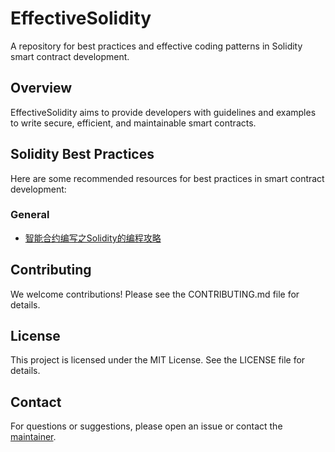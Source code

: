 # EffectiveSolidity

A repository for best practices and effective coding patterns in Solidity smart contract development.

## Overview

EffectiveSolidity aims to provide developers with guidelines and examples to write secure, efficient, and maintainable smart contracts.

## Solidity Best Practices

Here are some recommended resources for best practices in smart contract development:

### General
- [智能合约编写之Solidity的编程攻略](https://fisco-bcos-documentation.readthedocs.io/zh-cn/latest/docs/articles/3_features/35_contract/solidity_design_programming_strategy.html)


## Contributing

We welcome contributions! Please see the CONTRIBUTING.md file for details.

## License

This project is licensed under the MIT License. See the LICENSE file for details.

## Contact

For questions or suggestions, please open an issue or contact the [maintainer](https://github.com/wfnuser).
